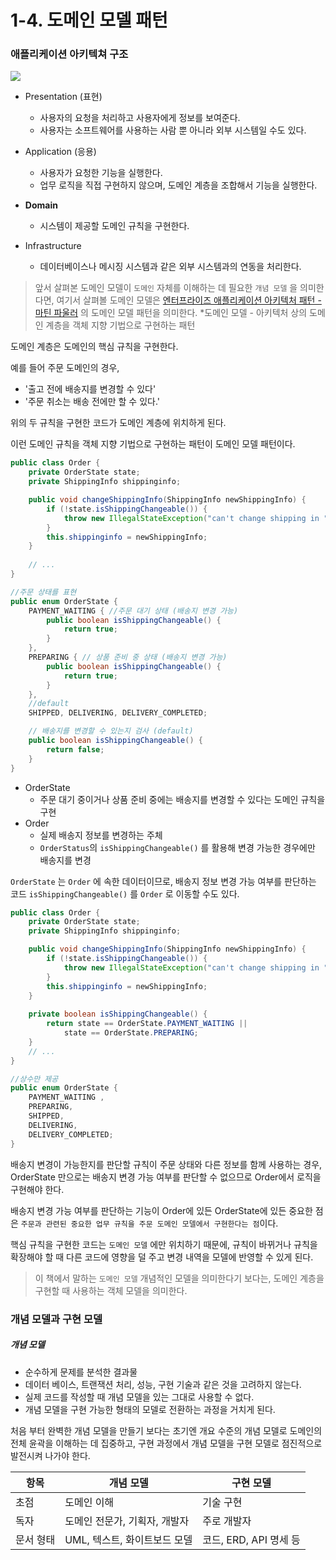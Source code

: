 # 1-4.  도메인 모델 패턴

### 애플리케이션 아키텍쳐 구조

![](image/architecture.png)
- Presentation (표현)
    - 사용자의 요청을 처리하고 사용자에게 정보를 보여준다.
    - 사용자는 소프트웨어를 사용하는 사람 뿐 아니라 외부 시스템일 수도 있다.

- Application (응용)
    - 사용자가 요청한 기능을 실행한다.
    - 업무 로직을 직접 구현하지 않으며, 도메인 계층을 조합해서 기능을 실행한다.

- **Domain**
    - 시스템이 제공할 도메인 규칙을 구현한다.

- Infrastructure
    - 데이터베이스나 메시징 시스템과 같은 외부 시스템과의 연동을 처리한다.


> 앞서 살펴본 도메인 모델이 `도메인` 자체를 이해하는 데 필요한 `개념 모델` 을 의미한다면,
> 여기서 살펴볼 도메인 모델은 [엔터프라이즈 애플리케이션 아키텍처 패턴 - 마틴 파울러](https://product.kyobobook.co.kr/detail/S000001766248)
> 의 도메인 모델 패턴을 의미한다.
> *도메인 모델 - 아키텍처 상의 도메인 계층을 객체 지향 기법으로 구현하는 패턴

도메인 계층은 도메인의 핵심 규칙을 구현한다.

예를 들어 주문 도메인의 경우,

- '출고 전에 배송지를 변경할 수 있다'
- '주문 취소는 배송 전에만 할 수 있다.'

위의 두 규칙을 구현한 코드가 도메인 계층에 위치하게 된다.

이런 도메인 규칙을 객체 지향 기법으로 구현하는 패턴이 도메인 모델 패턴이다.

```java
public class Order {
    private OrderState state;
    private ShippingInfo shippinginfo;

    public void changeShippingInfo(ShippingInfo newShippingInfo) {
        if (!state.isShippingChangeable()) {
            throw new IllegalStateException("can't change shipping in " + state);
        }
        this.shippinginfo = newShippingInfo;
    }
    
    // ...
}

//주문 상태를 표현 
public enum OrderState {
    PAYMENT_WAITING { //주문 대기 상태 (배송지 변경 가능)
        public boolean isShippingChangeable() {
            return true;
        }
    },
    PREPARING { // 상품 준비 중 상태 (배송지 변경 가능)
        public boolean isShippingChangeable() {
            return true;
        }
    },
    //default
    SHIPPED, DELIVERING, DELIVERY_COMPLETED;

	// 배송지를 변경할 수 있는지 검사 (default)
    public boolean isShippingChangeable() {
        return false;
    }
}
```

- OrderState
    - 주문 대기 중이거나 상품 준비 중에는 배송지를 변경할 수 있다는 도메인 규칙을 구현
- Order
    - 실제 배송지 정보를 변경하는 주체
    - `OrderStatus`의 `isShippingChangeable()` 를 활용해 변경 가능한 경우에만 배송지를 변경


`OrderState` 는 `Order` 에 속한 데이터이므로, 배송지 정보 변경 가능 여부를 판단하는 코드 `isShippingChangeable()` 를 `Order` 로 이동할 수도 있다.

```java
public class Order {
    private OrderState state;
    private ShippingInfo shippinginfo;

    public void changeShippingInfo(ShippingInfo newShippingInfo) {
        if (!state.isShippingChangeable()) {
            throw new IllegalStateException("can't change shipping in " + state);
        }
        this.shippinginfo = newShippingInfo;
    }
    
    private boolean isShippingChangeable() {
        return state == OrderState.PAYMENT_WAITING || 
	        state == OrderState.PREPARING;
    }    
    // ...
}

//상수만 제공
public enum OrderState {
    PAYMENT_WAITING ,
    PREPARING,
    SHIPPED, 
    DELIVERING, 
    DELIVERY_COMPLETED;
}

```

배송지 변경이 가능한지를 판단할 규칙이 주문 상태와 다른 정보를 함께 사용하는 경우, OrderState 만으로는 배송지 변경 가능 여부를 판단할 수 없으므로 Order에서 로직을 구현해야 한다.

배송지 변경 가능 여부를 판단하는 기능이 Order에 있든 OrderState에 있든 중요한 점은
`주문과 관련된 중요한 업무 규칙을 주문 도메인 모델에서 구현한다는 점`이다.

핵심 규칙을 구현한 코드는 `도메인 모델` 에만 위치하기 때문에, 규칙이 바뀌거나 규칙을 확장해야 할 때 다른 코드에 영향을 덜 주고 변경 내역을 모델에 반영할 수 있게 된다.

> 이 책에서 말하는 `도메인 모델` 개념적인 모델을 의미한다기 보다는, 도메인 계층을 구현할  때 사용하는 객체 모델을 의미한다.

### 개념 모델과 구현 모델

##### 개념 모델
- 순수하게 문제를 분석한 결과물
- 데이터 베이스, 트랜잭션 처리, 성능, 구현 기술과 같은 것을 고려하지 않는다.
- 실제 코드를 작성할 때 개념 모델을 있는 그대로 사용할 수 없다.
- 개념 모델을 구현 가능한 형태의 모델로 전환하는 과정을 거치게 된다.

처음 부터 완벽한 개념 모델을 만들기 보다는 초기엔 개요 수준의 개념 모델로 도메인의 전체 윤곽을 이해하는 데 집중하고, 구현 과정에서 개념 모델을 구현 모델로 점진적으로 발전시켜 나가야 한다.

| 항목    | 개념 모델                     | 구현 모델             |
| ----- | ------------------------- | ----------------- |
| 초점    | 도메인 이해                    | 기술 구현             |
| 독자    | 도메인 전문가, 기획자, 개발자         | 주로 개발자            |
| 문서 형태 | UML, 텍스트, 화이트보드 모델        | 코드, ERD, API 명세 등 |
